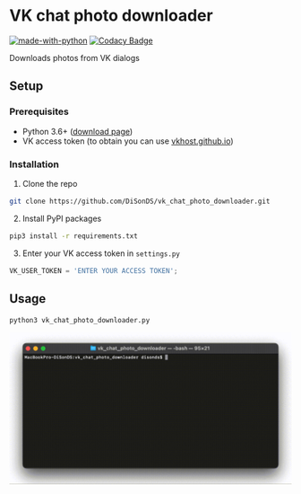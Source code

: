 # VK chat photo downloader

[![made-with-python](https://img.shields.io/badge/Made%20with-Python-1f425f.svg)](https://www.python.org/)
[![Codacy Badge](https://api.codacy.com/project/badge/Grade/9ea3c1c30a694300aec62e7c9079c419)](https://app.codacy.com/gh/DiSonDS/vk_chat_photo_downloader?utm_source=github.com&utm_medium=referral&utm_content=DiSonDS/vk_chat_photo_downloader&utm_campaign=Badge_Grade)

Downloads photos from VK dialogs

## Setup

### Prerequisites

*   Python 3.6+ ([download page](https://www.python.org/downloads/))
*   VK access token (to obtain you can use [vkhost.github.io](https://vkhost.github.io/))

### Installation

1.  Clone the repo
```sh
git clone https://github.com/DiSonDS/vk_chat_photo_downloader.git
```
2.  Install PyPI packages
```sh
pip3 install -r requirements.txt
```
3.  Enter your VK access token in `settings.py`
```Python
VK_USER_TOKEN = 'ENTER YOUR ACCESS TOKEN';
```

## Usage

```console
python3 vk_chat_photo_downloader.py
```
![Screenshot](screenshot.gif)
